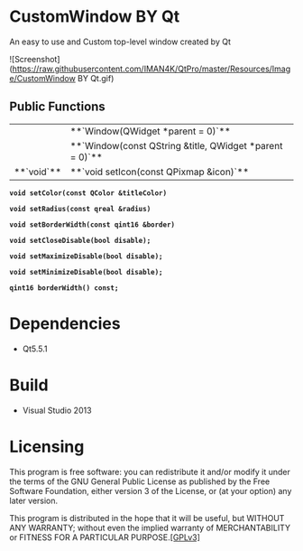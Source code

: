 CustomWindow BY Qt 
==================
An easy to use and Custom top-level window created by Qt

![Screenshot](https://raw.githubusercontent.com/IMAN4K/QtPro/master/Resources/Image/CustomWindow BY Qt.gif)

Public Functions
------------------
<table>
    <tr>
      <td></td>
      <td>**`Window(QWidget *parent = 0)`**</td>
    </tr>
    <tr>
      <td></td>
      <td>**`Window(const QString &title, QWidget *parent = 0)`**</td>
    </tr>
    <tr>
      <td>**`void`**</td>
      <td>**`void setIcon(const QPixmap &icon)`**</td>
    </tr>
</table>

**`void setColor(const QColor &titleColor)`**

**`void setRadius(const qreal &radius)`**

**`void setBorderWidth(const qint16 &border)`**

**`void setCloseDisable(bool disable);`**

**`void setMaximizeDisable(bool disable);`**

**`void setMinimizeDisable(bool disable);`**

**`qint16 borderWidth() const;`**

# Dependencies
* Qt5.5.1

# Build
* Visual Studio 2013

# Licensing
This program is free software: you can redistribute it and/or modify it under the terms of the GNU General Public License as published by the Free Software Foundation, either version 3 of the License, or (at your option) any later version.

This program is distributed in the hope that it will be useful, but WITHOUT ANY WARRANTY; without even the implied warranty of MERCHANTABILITY or FITNESS FOR A PARTICULAR PURPOSE.[[GPLv3]](https://en.wikipedia.org/wiki/GNU_General_Public_License)
